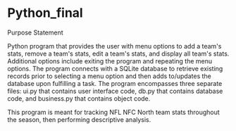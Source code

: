 # Python_final

Purpose Statement

Python program that provides the user with menu options to add a team's stats, remove a team's stats, edit a team's stats, and display all team's stats. Additional options include exiting the program and repeating the menu options. The program connects with a SQLite database to retrieve existing records prior to selecting a menu option and then adds to/updates the database upon fulfilling a task. The program encompasses three separate files: ui.py that contains user interface code, db.py that contains database code, and business.py that contains object code.

This program is meant for tracking NFL NFC North team stats throughout the season, then performing descriptive analysis.
